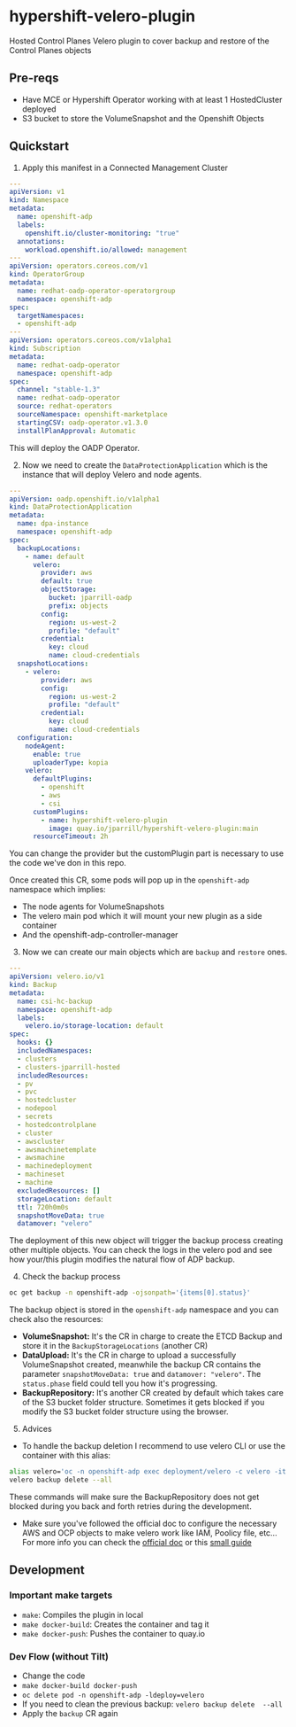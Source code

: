 # hypershift-velero-plugin
Hosted Control Planes Velero plugin to cover backup and restore of the Control Planes objects

## Pre-reqs

- Have MCE or Hypershift Operator working with at least 1 HostedCluster deployed
- S3 bucket to store the VolumeSnapshot and the Openshift Objects

## Quickstart

1. Apply this manifest in a Connected Management Cluster

```yaml
---
apiVersion: v1
kind: Namespace
metadata:
  name: openshift-adp
  labels:
    openshift.io/cluster-monitoring: "true"
  annotations:
    workload.openshift.io/allowed: management
---
apiVersion: operators.coreos.com/v1
kind: OperatorGroup
metadata:
  name: redhat-oadp-operator-operatorgroup
  namespace: openshift-adp
spec:
  targetNamespaces:
  - openshift-adp
---
apiVersion: operators.coreos.com/v1alpha1
kind: Subscription
metadata:
  name: redhat-oadp-operator
  namespace: openshift-adp
spec:
  channel: "stable-1.3"
  name: redhat-oadp-operator
  source: redhat-operators
  sourceNamespace: openshift-marketplace
  startingCSV: oadp-operator.v1.3.0
  installPlanApproval: Automatic
```

This will deploy the OADP Operator.

2. Now we need to create the `DataProtectionApplication` which is the instance that will deploy Velero and node agents.

```yaml
---
apiVersion: oadp.openshift.io/v1alpha1
kind: DataProtectionApplication
metadata:
  name: dpa-instance
  namespace: openshift-adp
spec:
  backupLocations:
    - name: default
      velero:
        provider: aws
        default: true
        objectStorage:
          bucket: jparrill-oadp
          prefix: objects
        config:
          region: us-west-2
          profile: "default"
        credential:
          key: cloud
          name: cloud-credentials
  snapshotLocations:
    - velero:
        provider: aws
        config:
          region: us-west-2
          profile: "default"
        credential:
          key: cloud
          name: cloud-credentials
  configuration:
    nodeAgent:
      enable: true
      uploaderType: kopia
    velero:
      defaultPlugins:
        - openshift
        - aws
        - csi
      customPlugins:
        - name: hypershift-velero-plugin
          image: quay.io/jparrill/hypershift-velero-plugin:main
      resourceTimeout: 2h
```

You can change the provider but the customPlugin part is necessary to use the code we've don in this repo.

Once created this CR, some pods will pop up in the `openshift-adp` namespace which implies:

- The node agents for VolumeSnapshots
- The velero main pod which it will mount your new plugin as a side container
- And the openshift-adp-controller-manager

3. Now we can create our main objects which are `backup` and `restore` ones.

```yaml
---
apiVersion: velero.io/v1
kind: Backup
metadata:
  name: csi-hc-backup
  namespace: openshift-adp
  labels:
    velero.io/storage-location: default
spec:
  hooks: {}
  includedNamespaces:
  - clusters
  - clusters-jparrill-hosted
  includedResources:
  - pv
  - pvc
  - hostedcluster
  - nodepool
  - secrets
  - hostedcontrolplane
  - cluster
  - awscluster
  - awsmachinetemplate
  - awsmachine
  - machinedeployment
  - machineset
  - machine
  excludedResources: []
  storageLocation: default
  ttl: 720h0m0s
  snapshotMoveData: true
  datamover: "velero"
```

The deployment of this new object will trigger the backup process creating other multiple objects. You can check the logs in the velero pod and see how your/this plugin modifies the natural flow of ADP backup.

4. Check the backup process

```bash
oc get backup -n openshift-adp -ojsonpath='{items[0].status}'
```

The backup object is stored in the `openshift-adp` namespace and you can check also the resources:

- **VolumeSnapshot:** It's the CR in charge to create the ETCD Backup and store it in the `BackupStorageLocations` (another CR)
- **DataUpload:** It's the CR in charge to upload a successfully VolumeSnapshot created, meanwhile the backup CR contains the parameter `snapshotMoveData: true` and `datamover: "velero"`. The `status.phase` field could tell you how it's progressing.
- **BackupRepository:** It's another CR created by default which takes care of the S3 bucket folder structure. Sometimes it gets blocked if you modify the S3 bucket folder structure using the browser.

5. Advices

- To handle the backup deletion I recommend to use velero CLI or use the container with this alias:

```bash
alias velero='oc -n openshift-adp exec deployment/velero -c velero -it -- ./velero'
velero backup delete --all
```

These commands will make sure the BackupRepository does not get blocked during you back and forth retries during the development.

- Make sure you've followed the official doc to configure the necessary AWS and OCP objects to make velero work like IAM, Poolicy file, etc... For more info you can check the [official doc](https://docs.openshift.com/container-platform/4.15/backup_and_restore/application_backup_and_restore/installing/installing-oadp-aws.html) or this [small guide](https://github.com/jparrill/poc-oadp-ho/blob/main/assets/oadp/README.md)

## Development

### Important make targets

- `make`: Compiles the plugin in local
- `make docker-build`: Creates the container and tag it
- `make docker-push`: Pushes the container to quay.io

### Dev Flow (without Tilt)

- Change the code
- `make docker-build docker-push`
- `oc delete pod -n openshift-adp -ldeploy=velero`
- If you need to clean the previous backup: `velero backup delete  --all`
- Apply the `backup` CR again

